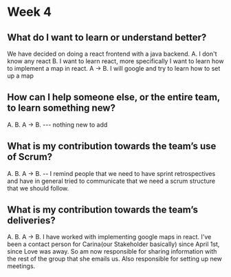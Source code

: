 # Week 4

## What do I want to learn or understand better?
We have decided on doing a react frontend with a java backend.
A. I don't know any react
B. I want to learn react, more specifically I want to learn how to implement a map in react.
A -> B. I will google and try to learn how to set up a map
## How can I help someone else, or the entire team, to learn something new?
A.
B.
A -> B.
--- nothing new to add
## What is my contribution towards the team’s use of Scrum?
A.
B.
A -> B.
-- I remind people that we need to have sprint retrospectives and have in general tried to communicate that we need a scrum structure that we should follow.

## What is my contribution towards the team’s deliveries?
A.
B.
A -> B.
I have worked with implementing google maps in react. I've been a contact person for Carina(our Stakeholder basically) since April 1st, since Love was away. So am now responsible for sharing information with the rest of the group that she emails us. Also responsible for setting up new meetings.